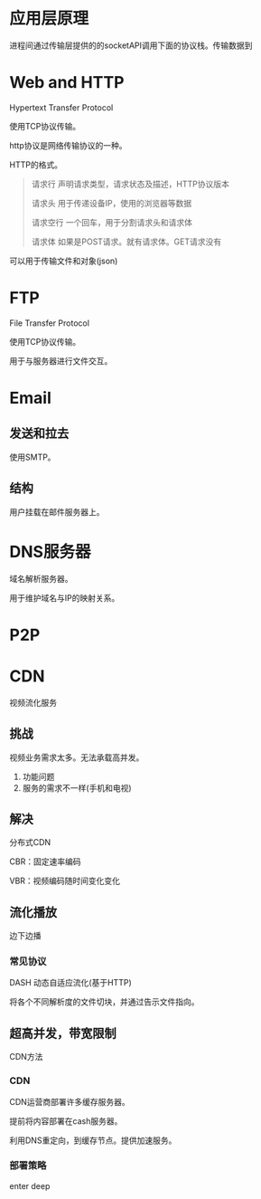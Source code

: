 # 应用层原理

进程间通过传输层提供的的socketAPI调用下面的协议栈。传输数据到



# Web and HTTP

Hypertext Transfer Protocol

使用TCP协议传输。

http协议是网络传输协议的一种。

HTTP的格式。

> 请求行 声明请求类型，请求状态及描述，HTTP协议版本
>
> 请求头 用于传递设备IP，使用的浏览器等数据
>
> 请求空行 一个回车，用于分割请求头和请求体
>
> 请求体 如果是POST请求。就有请求体。GET请求没有

可以用于传输文件和对象(json)

# FTP

File Transfer Protocol

使用TCP协议传输。

用于与服务器进行文件交互。

# Email

## 发送和拉去

使用SMTP。

## 结构

用户挂载在邮件服务器上。

# DNS服务器

域名解析服务器。

用于维护域名与IP的映射关系。



# P2P



# CDN

视频流化服务

## 挑战

视频业务需求太多。无法承载高并发。

1. 功能问题
2. 服务的需求不一样(手机和电视)

## 解决

分布式CDN

CBR：固定速率编码

VBR：视频编码随时间变化变化

## 流化播放

边下边播

### 常见协议

DASH 动态自适应流化(基于HTTP)

将各个不同解析度的文件切块，并通过告示文件指向。

## 超高并发，带宽限制

CDN方法

### CDN

CDN运营商部署许多缓存服务器。

提前将内容部署在cash服务器。

利用DNS重定向，到缓存节点。提供加速服务。

### 部署策略

enter deep